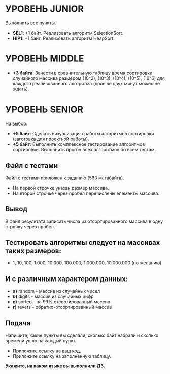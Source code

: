 # УРОВЕНЬ JUNIOR
Выполнить все пункты.

- **SEL1**: +1 байт. Реализовать алгоритм SelectionSort.
- **HIP1**: +1 байт. Реализовать алгоритм HeapSort.

# УРОВЕНЬ MIDDLE
- **+3 байта**: Занести в сравнительную таблицу время сортировки случайного массива размером \(10^2\), \(10^3\), \(10^4\), \(10^5\), \(10^6\) для каждого реализованного алгоритма (дольше двух минут можно не ждать).

# УРОВЕНЬ SENIOR
На выбор:

- **+5 байт**: Сделать визуализацию работы алгоритмов сортировки (заготовка для проектной работы).
- **+5 байт**: Выполнить комплексное тестирование алгоритмов сортировки. Выполнить прогон всех алгоритмов по всем тестам.

## Файл с тестами
Файл с тестами приложен к заданию (563 мегабайта).
- На первой строчке указан размер массива.
- На второй строчке через пробел перечислены элементы массива.

## Вывод
В файл результата записать числа из отсортированного массива в одну строчку через пробел.

## Тестировать алгоритмы следует на массивах таких размеров:
- 1, 10, 100, 1.000, 10.000, 100.000, 1.000.000, 10.000.000 (по желанию)

## И с различным характером данных:
- **а)** random - массив из случайных чисел
- **б)** digits - массив из случайных цифр
- **в)** sorted - на 99% отсортированный массив
- **г)** revers - обратно-отсортированный массив

## Подача
Напишите, какие пункты вы сделали, сколько байт набрали и сколько времени ушло на каждый пункт.
- Приложите ссылку на ваш код.
- Приложите ссылку на заполненную таблицу.

**Укажите, на каком языке вы выполнили ДЗ.**
